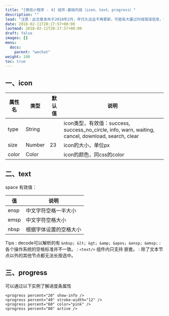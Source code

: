 ```yaml
---
title: "[微信小程序 - 4] 组件-基础内容（icon、text、progress）"
description: ""
lead: "注意：此文章发布于2018年2月，年代久远且不再更新，可能有大量过时或错误信息，仅作备份参考"
date: 2018-02-11T20:17:57+08:00
lastmod: 2018-02-11T20:17:57+08:00
draft: false
images: []
menu: 
  docs:
    parent: "wechat"
weight: 100
toc: true
---
```


## 一、icon

属性名 | 类型 |	默认值 | 说明
---|---|---|---
type|String| |icon类型，有效值：success, success_no_circle, info, warn, waiting, cancel, download, search, clear
size|Number|23|icon的大小，单位px
color|Color| |icon的颜色，同css的color

## 二、text

space 有效值：

值 | 说明
-|-
ensp|中文字符空格一半大小
emsp|中文字符空格大小
nbsp|根据字体设置的空格大小

Tips
: decode可以解析的有 `&nbsp; &lt; &gt; &amp; &apos; &ensp; &emsp;`
: 各个操作系统的空格标准并不一致。
: `<text/>` 组件内只支持 <text/> 嵌套。
: 除了文本节点以外的其他节点都无法长按选中。

## 三、progress ##

可以通过以下实例了解进度条属性

```
<progress percent="20" show-info />
<progress percent="40" stroke-width="12" />
<progress percent="60" color="pink" />
<progress percent="80" active />
```
